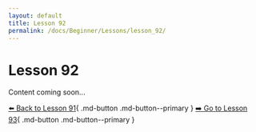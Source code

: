 ```yaml
---
layout: default
title: Lesson 92
permalink: /docs/Beginner/Lessons/lesson_92/
---
```


# Lesson 92

Content coming soon...

[⬅️ Back to Lesson 91](lesson_91.md){ .md-button .md-button--primary }  [➡️ Go to Lesson 93](lesson_93.md){ .md-button .md-button--primary }

